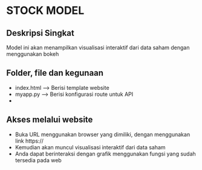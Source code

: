 # **STOCK MODEL**

## Deskripsi Singkat <br>
Model ini akan menampilkan visualisasi interaktif dari data saham dengan menggunakan bokeh 

## Folder, file dan kegunaan <br>
-	index.html --> Berisi template website
-	myapp.py --> Berisi konfigurasi route untuk API
-	

## Akses melalui website <br>
-	Buka URL menggunakan browser yang dimiliki, dengan menggunakan link https://
-	Kemudian akan muncul visualisasi interaktif dari data saham
-	Anda dapat berinteraksi dengan grafik menggunakan fungsi yang sudah tersedia pada web
